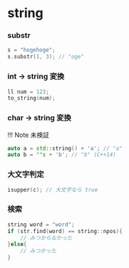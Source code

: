 # string

### substr
``` c++
s = "hogehoge";
s.substr(1, 3); // "oge"
```

### int → string 変換
``` c++
ll num = 123;
to_string(num);
```

### char → string 変換
!!! Note
    未検証
``` c++
auto a = std::string() + 'a'; // "a"
auto b = ""s + 'b'; // "b" (C++14)
```

### 大文字判定
``` c++
isupper(c); // 大文字なら true
```

### 検索
``` c++
string word = "word";
if (str.find(word) == string::npos){
    // みつからなかった
}else{
    // みつかった
}
```